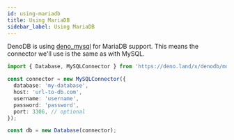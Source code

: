 ```yaml
---
id: using-mariadb
title: Using MariaDB
sidebar_label: Using MariaDB
---
```


DenoDB is using [deno_mysql](https://deno.land/x/mysql) for MariaDB support. This means the connector we'll use is the same as with MySQL.

```typescript
import { Database, MySQLConnector } from 'https://deno.land/x/denodb/mod.ts';

const connector = new MySQLConnector({
  database: 'my-database',
  host: 'url-to-db.com',
  username: 'username',
  password: 'password',
  port: 3306, // optional
});

const db = new Database(connector);
```

